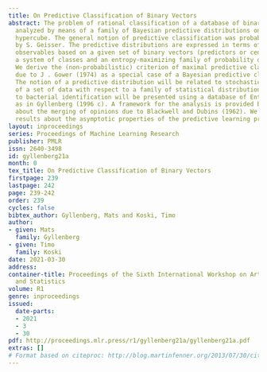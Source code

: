 ```yaml
---
title: On Predictive Classification of Binary Vectors
abstract: The problem of rational classification of a database of binary vectors is
  analyzed by means of a family of Bayesian predictive distributions on the binary
  hypercube. The general notion of predictive classification was probably first discussed
  by S. Geisser. The predictive distributions are expressed in terms of a finite number
  observables based on a given set of binary vectors (predictors or centroids) representing
  a system of classes and an entropy-maximizing family of probability distributions.
  We derive the (non-probabilistic) criterion of maximal predictive classification
  due to J . Gower (1974) as a special case of a Bayesian predictive classification.
  The notion of a predictive distribution will be related to stochastic complexity
  of a set of data with respect to a family of statistical distributions. An application
  to bacterial identification will be presented using a database of Enterobacteriaceae
  as in Gyllenberg (1996 c). A framework for the analysis is provided by a theorem
  about the merging of opinions due to Blackwell and Dubins (1962). We prove certain
  results about the asymptotic properties of the predictive learning process.
layout: inproceedings
series: Proceedings of Machine Learning Research
publisher: PMLR
issn: 2640-3498
id: gyllenberg21a
month: 0
tex_title: On Predictive Classification of Binary Vectors
firstpage: 239
lastpage: 242
page: 239-242
order: 239
cycles: false
bibtex_author: Gyllenberg, Mats and Koski, Timo
author:
- given: Mats
  family: Gyllenberg
- given: Timo
  family: Koski
date: 2021-03-30
address:
container-title: Proceedings of the Sixth International Workshop on Artificial Intelligence
  and Statistics
volume: R1
genre: inproceedings
issued:
  date-parts:
  - 2021
  - 3
  - 30
pdf: http://proceedings.mlr.press/r1/gyllenberg21a/gyllenberg21a.pdf
extras: []
# Format based on citeproc: http://blog.martinfenner.org/2013/07/30/citeproc-yaml-for-bibliographies/
---
```

